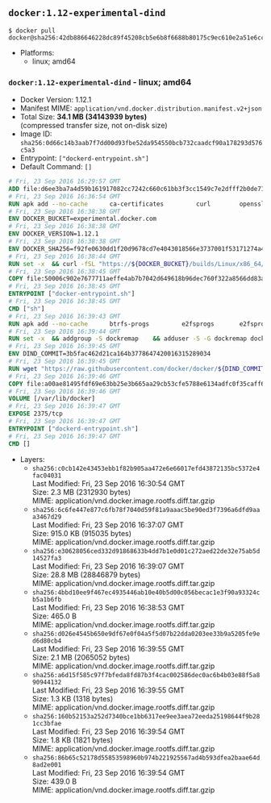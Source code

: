 ## `docker:1.12-experimental-dind`

```console
$ docker pull docker@sha256:42db886646228dc89f45208cb5e6b8f6688b80175c9ec610e2a51e6ccba6d209
```

-	Platforms:
	-	linux; amd64

### `docker:1.12-experimental-dind` - linux; amd64

-	Docker Version: 1.12.1
-	Manifest MIME: `application/vnd.docker.distribution.manifest.v2+json`
-	Total Size: **34.1 MB (34143939 bytes)**  
	(compressed transfer size, not on-disk size)
-	Image ID: `sha256:0d66c14b3aab7f7dd00d93fbe52da954550bcb732caadcf90a178293d576c5a3`
-	Entrypoint: `["dockerd-entrypoint.sh"]`
-	Default Command: `[]`

```dockerfile
# Fri, 23 Sep 2016 16:29:57 GMT
ADD file:d6ee3ba7a4d59b161917082cc7242c660c61bb3f3cc1549c7e2dfff2b0de7104 in / 
# Fri, 23 Sep 2016 16:36:54 GMT
RUN apk add --no-cache 		ca-certificates 		curl 		openssl
# Fri, 23 Sep 2016 16:38:38 GMT
ENV DOCKER_BUCKET=experimental.docker.com
# Fri, 23 Sep 2016 16:38:38 GMT
ENV DOCKER_VERSION=1.12.1
# Fri, 23 Sep 2016 16:38:38 GMT
ENV DOCKER_SHA256=f92fe0630dd1f20d9678cd7e4043018566e3737001f53171274a4a6ed6baaa08
# Fri, 23 Sep 2016 16:38:44 GMT
RUN set -x 	&& curl -fSL "https://${DOCKER_BUCKET}/builds/Linux/x86_64/docker-${DOCKER_VERSION}.tgz" -o docker.tgz 	&& echo "${DOCKER_SHA256} *docker.tgz" | sha256sum -c - 	&& tar -xzvf docker.tgz 	&& mv docker/* /usr/local/bin/ 	&& rmdir docker 	&& rm docker.tgz 	&& docker -v
# Fri, 23 Sep 2016 16:38:45 GMT
COPY file:50006c902e7677711aeffe4ab7b7042d649618b96dec760f322a8566dd83ab25 in /usr/local/bin/ 
# Fri, 23 Sep 2016 16:38:45 GMT
ENTRYPOINT ["docker-entrypoint.sh"]
# Fri, 23 Sep 2016 16:38:45 GMT
CMD ["sh"]
# Fri, 23 Sep 2016 16:39:43 GMT
RUN apk add --no-cache 		btrfs-progs 		e2fsprogs 		e2fsprogs-extra 		iptables 		xfsprogs 		xz
# Fri, 23 Sep 2016 16:39:44 GMT
RUN set -x 	&& addgroup -S dockremap 	&& adduser -S -G dockremap dockremap 	&& echo 'dockremap:165536:65536' >> /etc/subuid 	&& echo 'dockremap:165536:65536' >> /etc/subgid
# Fri, 23 Sep 2016 16:39:45 GMT
ENV DIND_COMMIT=3b5fac462d21ca164b3778647420016315289034
# Fri, 23 Sep 2016 16:39:45 GMT
RUN wget "https://raw.githubusercontent.com/docker/docker/${DIND_COMMIT}/hack/dind" -O /usr/local/bin/dind 	&& chmod +x /usr/local/bin/dind
# Fri, 23 Sep 2016 16:39:46 GMT
COPY file:a00ae81495fdf69e63bb25e3b665aa29cb53cfe5788e6134adfc0f35caff6295 in /usr/local/bin/ 
# Fri, 23 Sep 2016 16:39:46 GMT
VOLUME [/var/lib/docker]
# Fri, 23 Sep 2016 16:39:47 GMT
EXPOSE 2375/tcp
# Fri, 23 Sep 2016 16:39:47 GMT
ENTRYPOINT ["dockerd-entrypoint.sh"]
# Fri, 23 Sep 2016 16:39:47 GMT
CMD []
```

-	Layers:
	-	`sha256:c0cb142e43453ebb1f82b905aa472e6e66017efd43872135bc5372e4fac04031`  
		Last Modified: Fri, 23 Sep 2016 16:30:54 GMT  
		Size: 2.3 MB (2312930 bytes)  
		MIME: application/vnd.docker.image.rootfs.diff.tar.gzip
	-	`sha256:6c6fe447e877c6fb78f7040d59f81a9aaac5be90ed3f7396a6dfd9aaa3467d29`  
		Last Modified: Fri, 23 Sep 2016 16:37:07 GMT  
		Size: 915.0 KB (915035 bytes)  
		MIME: application/vnd.docker.image.rootfs.diff.tar.gzip
	-	`sha256:e30628056ced332d91868633b4dd7b1e0d01c272aed22de32e75ab5d14527fa3`  
		Last Modified: Fri, 23 Sep 2016 16:39:07 GMT  
		Size: 28.8 MB (28846879 bytes)  
		MIME: application/vnd.docker.image.rootfs.diff.tar.gzip
	-	`sha256:4bbd10ee9f467ec4935446ab10e40b5d00c056becac1e3f90a93324cb5a1b6fb`  
		Last Modified: Fri, 23 Sep 2016 16:38:53 GMT  
		Size: 465.0 B  
		MIME: application/vnd.docker.image.rootfs.diff.tar.gzip
	-	`sha256:d026e4545b650e9df67e0f04a5f5d07b22dda0203ee33b9a5205fe9ed6d80cb4`  
		Last Modified: Fri, 23 Sep 2016 16:39:55 GMT  
		Size: 2.1 MB (2065052 bytes)  
		MIME: application/vnd.docker.image.rootfs.diff.tar.gzip
	-	`sha256:a6d15f585c97f7bfeda8fd87b3f4cac002586dec0ac6b4b03e88f5a890944132`  
		Last Modified: Fri, 23 Sep 2016 16:39:55 GMT  
		Size: 1.3 KB (1318 bytes)  
		MIME: application/vnd.docker.image.rootfs.diff.tar.gzip
	-	`sha256:160b52153a252d7340bce1bb6317ee9ee3aea72eeda25198644f9b281cc3bfae`  
		Last Modified: Fri, 23 Sep 2016 16:39:54 GMT  
		Size: 1.8 KB (1821 bytes)  
		MIME: application/vnd.docker.image.rootfs.diff.tar.gzip
	-	`sha256:86b65c52178d55853598960b974b221925567ad4b593dfea2baae64d8ad2e001`  
		Last Modified: Fri, 23 Sep 2016 16:39:54 GMT  
		Size: 439.0 B  
		MIME: application/vnd.docker.image.rootfs.diff.tar.gzip
